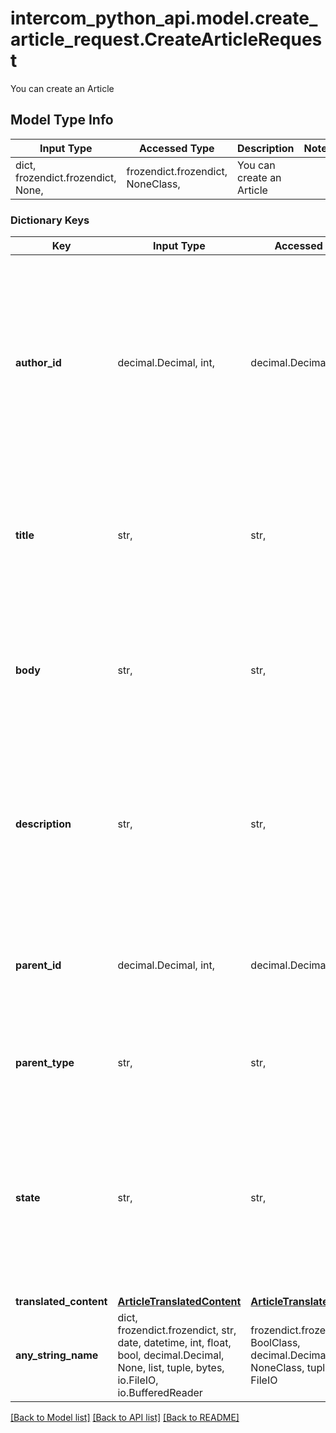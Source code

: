 # intercom_python_api.model.create_article_request.CreateArticleRequest

You can create an Article

## Model Type Info
Input Type | Accessed Type | Description | Notes
------------ | ------------- | ------------- | -------------
dict, frozendict.frozendict, None,  | frozendict.frozendict, NoneClass,  | You can create an Article | 

### Dictionary Keys
Key | Input Type | Accessed Type | Description | Notes
------------ | ------------- | ------------- | ------------- | -------------
**author_id** | decimal.Decimal, int,  | decimal.Decimal,  | The id of the author of the article. For multilingual articles, this will be the id of the author of the default language&#x27;s content. Must be a teammate on the help center&#x27;s workspace. | 
**title** | str,  | str,  | The title of the article.For multilingual articles, this will be the title of the default language&#x27;s content. | 
**body** | str,  | str,  | The content of the article. For multilingual articles, this will be the body of the default language&#x27;s content. | [optional] 
**description** | str,  | str,  | The description of the article. For multilingual articles, this will be the description of the default language&#x27;s content. | [optional] 
**parent_id** | decimal.Decimal, int,  | decimal.Decimal,  | The id of the article&#x27;s parent collection or section. An article without this field stands alone. | [optional] 
**parent_type** | str,  | str,  | The type of parent, which can either be a &#x60;collection&#x60; or &#x60;section&#x60;. | [optional] 
**state** | str,  | str,  | Whether the article will be &#x60;published&#x60; or will be a &#x60;draft&#x60;. Defaults to draft. For multilingual articles, this will be the state of the default language&#x27;s content. | [optional] must be one of ["published", "draft", ] 
**translated_content** | [**ArticleTranslatedContent**](ArticleTranslatedContent.md) | [**ArticleTranslatedContent**](ArticleTranslatedContent.md) |  | [optional] 
**any_string_name** | dict, frozendict.frozendict, str, date, datetime, int, float, bool, decimal.Decimal, None, list, tuple, bytes, io.FileIO, io.BufferedReader | frozendict.frozendict, str, BoolClass, decimal.Decimal, NoneClass, tuple, bytes, FileIO | any string name can be used but the value must be the correct type | [optional]

[[Back to Model list]](../../README.md#documentation-for-models) [[Back to API list]](../../README.md#documentation-for-api-endpoints) [[Back to README]](../../README.md)

